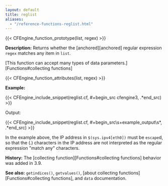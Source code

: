 ```yaml
---
layout: default
title: reglist
aliases:
  - "/reference-functions-reglist.html"
---
```


{{< CFEngine_function_prototype(list, regex) >}}

**Description:** Returns whether the [anchored][anchored] regular expression
`regex` matches any item in `list`.

[This function can accept many types of data parameters.][Functions#collecting functions]

{{< CFEngine_function_attributes(list, regex) >}}

**Example:**

{{< CFEngine_include_snippet(reglist.cf, #\+begin_src cfengine3, .*end_src) >}}

Output:

{{< CFEngine_include_snippet(reglist.cf, #\+begin_src\s+example_output\s*, .*end_src) >}}

In the example above, the IP address in `$(sys.ipv4[eth0])` must be `escape`d,
so that the (.) characters in the IP address are not interpreted as the
regular expression "match any" characters.

**History:** The [collecting function][Functions#collecting functions] behavior was added in 3.9.

**See also:** `getindices()`, `getvalues()`, [about collecting functions][Functions#collecting functions], and `data` documentation.
